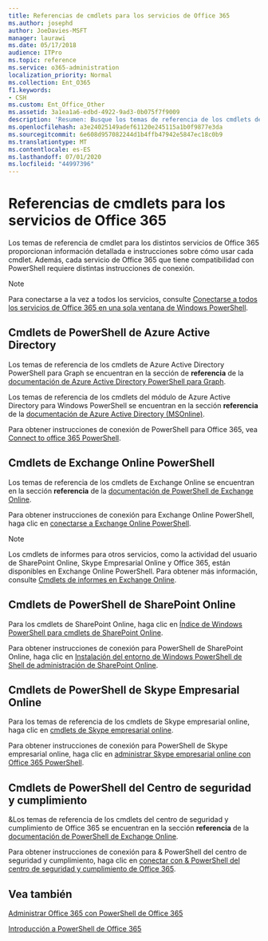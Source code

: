 ```yaml
---
title: Referencias de cmdlets para los servicios de Office 365
ms.author: josephd
author: JoeDavies-MSFT
manager: laurawi
ms.date: 05/17/2018
audience: ITPro
ms.topic: reference
ms.service: o365-administration
localization_priority: Normal
ms.collection: Ent_O365
f1.keywords:
- CSH
ms.custom: Ent_Office_Other
ms.assetid: 3a1ea1a6-edbd-4922-9ad3-0b075f7f9009
description: 'Resumen: Busque los temas de referencia de los cmdlets de PowerShell de Office 365 para Azure Active Directory, Exchange Online, SharePoint Online, Skype empresarial online y el cumplimiento de & de seguridad.'
ms.openlocfilehash: a3e24025149adef61120e245115a1b0f9877e3da
ms.sourcegitcommit: 6e608d957082244d1b4ffb47942e5847ec18c0b9
ms.translationtype: MT
ms.contentlocale: es-ES
ms.lasthandoff: 07/01/2020
ms.locfileid: "44997396"
---
```

# <a name="cmdlet-references-for-office-365-services"></a>Referencias de cmdlets para los servicios de Office 365

Los temas de referencia de cmdlet para los distintos servicios de Office 365 proporcionan información detallada e instrucciones sobre cómo usar cada cmdlet. Además, cada servicio de Office 365 que tiene compatibilidad con PowerShell requiere distintas instrucciones de conexión.
  
> [!NOTE]
> Para conectarse a la vez a todos los servicios, consulte [Conectarse a todos los servicios de Office 365 en una sola ventana de Windows PowerShell](connect-to-all-office-365-services-in-a-single-windows-powershell-window.md). 
  
## <a name="azure-active-directory-powershell-cmdlets"></a>Cmdlets de PowerShell de Azure Active Directory

Los temas de referencia de los cmdlets de Azure Active Directory PowerShell para Graph se encuentran en la sección de **referencia** de la [documentación de Azure Active Directory PowerShell para Graph](https://docs.microsoft.com/powershell/azure/active-directory/install-adv2?view=azureadps-2.0).

Los temas de referencia de los cmdlets del módulo de Azure Active Directory para Windows PowerShell se encuentran en la sección **referencia** de la [documentación de Azure Active Directory (MSOnline)](https://docs.microsoft.com/powershell/azure/active-directory/overview?view=azureadps-1.0).

Para obtener instrucciones de conexión de PowerShell para Office 365, vea [Connect to office 365 PowerShell](connect-to-office-365-powershell.md).
  
## <a name="exchange-online-powershell-cmdlets"></a>Cmdlets de Exchange Online PowerShell

Los temas de referencia de los cmdlets de Exchange Online se encuentran en la sección **referencia** de la [documentación de PowerShell de Exchange Online](https://docs.microsoft.com/powershell/exchange/exchange-online/exchange-online-powershell?view=exchange-ps).
  
Para obtener instrucciones de conexión para Exchange Online PowerShell, haga clic en [conectarse a Exchange Online PowerShell](https://go.microsoft.com/fwlink/p/?LinkId=396554).
  
> [!NOTE]
> Los cmdlets de informes para otros servicios, como la actividad del usuario de SharePoint Online, Skype Empresarial Online y Office 365, están disponibles en Exchange Online PowerShell. Para obtener más información, consulte [Cmdlets de informes en Exchange Online](https://go.microsoft.com/fwlink/p/?LinkId=691595). 
  
## <a name="sharepoint-online-powershell-cmdlets"></a>Cmdlets de PowerShell de SharePoint Online

Para los cmdlets de SharePoint Online, haga clic en [Índice de Windows PowerShell para cmdlets de SharePoint Online](https://go.microsoft.com/fwlink/p/?LinkId=691476).
  
Para obtener instrucciones de conexión para PowerShell de SharePoint Online, haga clic en [Instalación del entorno de Windows PowerShell de Shell de administración de SharePoint Online](https://go.microsoft.com/fwlink/p/?LinkId=691603).
  
## <a name="skype-for-business-online-powershell-cmdlets"></a>Cmdlets de PowerShell de Skype Empresarial Online

Para los temas de referencia de los cmdlets de Skype empresarial online, haga clic en [cmdlets de Skype empresarial online](https://technet.microsoft.com/library/mt228132.aspx).
  
Para obtener instrucciones de conexión para PowerShell de Skype empresarial online, haga clic en [administrar Skype empresarial online con Office 365 PowerShell](manage-skype-for-business-online-with-office-365-powershell.md).

## <a name="security-amp-compliance-center-powershell-cmdlets"></a>Cmdlets de PowerShell del Centro de seguridad y cumplimiento

&amp;Los temas de referencia de los cmdlets del centro de seguridad y cumplimiento de Office 365 se encuentran en la sección **referencia** de la [documentación de PowerShell de Exchange Online](https://docs.microsoft.com/powershell/exchange/exchange-online/exchange-online-powershell?view=exchange-ps).
  
Para obtener instrucciones de conexión para &amp; PowerShell del centro de seguridad y cumplimiento, haga clic en [conectar con &amp; PowerShell del centro de seguridad y cumplimiento de Office 365](https://docs.microsoft.com/powershell/exchange/office-365-scc/connect-to-scc-powershell/connect-to-scc-powershell?view=exchange-ps).


  
## <a name="see-also"></a>Vea también

[Administrar Office 365 con PowerShell de Office 365](manage-office-365-with-office-365-powershell.md)
  
[Introducción a PowerShell de Office 365](getting-started-with-office-365-powershell.md)

